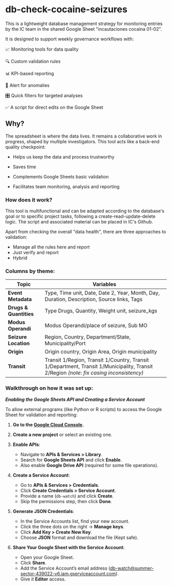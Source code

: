 # db-check-cocaine-seizures
This is a lightweight database management strategy for monitoring entries by the IC team in the shared Google Sheet "incautaciones cocaina 01-02".

It is designed to support weekly governance workflows with:

📈 Monitoring tools for data quality

🔍 Custom validation rules

📊 KPI-based reporting

🚨 Alert for anomalies

🎛️ Quick filters for targeted analyses

✅ A script for direct edits on the Google Sheet

## Why?
The spreadsheet is where the data lives. It remains a collaborative work in progress, shaped by multiple investigators. This tool acts like a back-end quality checkpoint:

- Helps us keep the data and process trustworthy

- Saves time

- Complements Google Sheets basic validation

- Facilitates team monitoring, analysis and reporting

### How does it work?

This tool is multifunctional and can be adapted according to the database's goal or to specific project tasks, following a create-read-update-delete logic. The script and associated material can be placed in IC's Github.

Apart from checking the overall "data health", there are three approaches to validation:

- Manage all the rules here and report
- Just verify and report 
- Hybrid

### Columns by theme: 

| **Topic**                 | **Variables**                                                                                                                          |
| ------------------------- | -------------------------------------------------------------------------------------------------------------------------------------- |
|  **Event Metadata**     | Type, Time unit, Date, Date 2, Year, Month, Day, Duration, Description, Source links, Tags                                             |
|  **Drugs & Quantities** | Type Drugs, Quantity, Weight unit, seizure\_kgs                                                                                        |
|  **Modus Operandi**     | Modus Operandi/place of seizure, Sub MO                                                                                                |
|  **Seizure Location**   | Region, Country, Department/State, Municipality/Port                                                                                   |
|  **Origin**             | Origin country, Origin Area, Origin municipality                                                                                       |
|  **Transit**            | Transit 1/Region, Transit 1/Country, Transit 1/Department, Transit 1/Municipality, Transit 2/Region *(note: fix casing inconsistency)* |


 

### Walkthrough on how it was set up:
 _***Enabling the Google Sheets API and Creating a Service Account***_

To allow external programs (like Python or R scripts) to access the Google Sheet for validation and reporting:

1. **Go to the [Google Cloud Console](https://console.cloud.google.com/).**

2. **Create a new project** or select an existing one.

3. **Enable APIs**:
   - Navigate to **APIs & Services > Library**.
   - Search for **Google Sheets API** and click **Enable**.
   - Also enable **Google Drive API** (required for some file operations).

4. **Create a Service Account**:
   - Go to **APIs & Services > Credentials**.
   - Click **Create Credentials > Service Account**.
   - Provide a name (`db-watch`) and click **Create**.
   - Skip the permissions step, then click **Done**.

5. **Generate JSON Credentials**:
   - In the Service Accounts list, find your new account.
   - Click the three dots on the right → **Manage keys**.
   - Click **Add Key > Create New Key**.
   - Choose **JSON** format and download the file (Kept safe).

6. **Share Your Google Sheet with the Service Account**:
   - Open your Google Sheet.
   - Click **Share**.
   - Add the Service Account’s email address (db-watch@summer-sector-439022-v6.iam.gserviceaccount.com).
   - Give it **Editor** access.